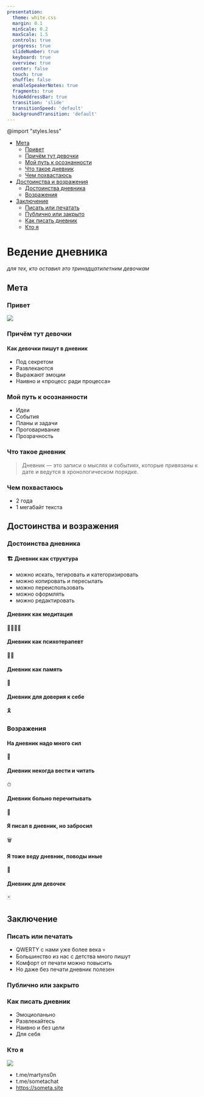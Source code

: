 ```yaml
---
presentation:
  theme: white.css
  margin: 0.1
  minScale: 0.2
  maxScale: 1.5
  controls: true
  progress: true
  slideNumber: true
  keyboard: true
  overview: true
  center: false
  touch: true
  shuffle: false
  enableSpeakerNotes: true
  fragments: true
  hideAddressBar: true
  transition: 'slide'
  transitionSpeed: 'default'
  backgroundTransition: 'default'
---
```


@import "styles.less"

<!-- slide id="toc" -->

- [Мета](#мета)
  - [Привет](#привет)
  - [Причём тут девочки](#причём-тут-девочки)
  - [Мой путь к осознанности](#мой-путь-к-осознанности)
  - [Что такое дневник](#что-такое-дневник)
  - [Чем похвастаюсь](#чем-похвастаюсь)
- [Достоинства и возражения](#достоинства-и-возражения)
  - [Достоинства дневника](#достоинства-дневника)
  - [Возражения](#возражения)
- [Заключение](#заключение)
  - [Писать или печатать](#писать-или-печатать)
  - [Публично или закрыто](#публично-или-закрыто)
  - [Как писать дневник](#как-писать-дневник)
  - [Кто я](#кто-я)

<!-- slide class="milestone" data-notes="" -->

# Ведение дневника
*для тех, кто оставил это тринадцатилетним девочкам*

<!-- slide class="milestone" data-notes=""-->
## Мета

<!-- slide id="hi" data-notes="Меня зовут Мартын и вы можете меня знать по таким докладам как..."-->
### Привет

![](../assets/troy-mccryre.png)

<!-- slide data-notes="Дело в том, что у меня осталось предубеждение с детства. Однажды, в поисках листа бумаги я открыл записную книжку и обнаружил в ней личные записи дочери лучшей подруги моей мамы. Я её сразу закрыл, ну почти. И с тех пор, мнение не обновлялось более 10 лет вплоть до ведения собственного дневника" -->
### Причём тут девочки

<!-- slide -->
#### Как девочки пишут в дневник

- Под секретом <!-- .element: class="fragment" data-fragment-index="4" -->
- Развлекаются  <!-- .element: class="fragment" data-fragment-index="2" -->
- Выражают эмоции <!-- .element: class="fragment" data-fragment-index="1" -->
- Наивно и «процесс ради процесса»  <!-- .element: class="fragment" data-fragment-index="3" -->

<!-- slide -->
### Мой путь к осознанности

- Идеи  <!-- .element: class="fragment" data-fragment-index="1" -->
- События  <!-- .element: class="fragment" data-fragment-index="5" -->
- Планы и задачи  <!-- .element: class="fragment" data-fragment-index="3" -->
- Проговаривание  <!-- .element: class="fragment" data-fragment-index="4" -->
- Прозрачность <!-- .element: class="fragment" data-fragment-index="6" -->

<!-- slide data-notes="Выписывание мыслей и событий с привязкой к дате (в хронологическом порядке).</br></br>Каждый из вас уже ведёт дневник так как в интернете полно сервисов связывающих вашу активность с датами. К примеру Инстаграм."-->
### Что такое дневник

> Дневник — это записи о мыслях и событиях, которые привязаны к дате и ведутся в хронологическом порядке.

<!-- slide data-notes="Для сравнения: Война и Мир весит 6 мегабайт"-->
### Чем похвастаюсь

- 2 года  <!-- .element: class="fragment" data-fragment-index="1" -->
- 1 мегабайт текста  <!-- .element: class="fragment" data-fragment-index="2" -->
  
<!-- slide vertical=true data-notes="как именно пишешь; за сколько дней; чуть пояснений; побольше описания" data-background-image="../assets/diary-talk/full-diary-example.png" -->

<!-- ![](../assets/diary-talk/full-diary-example.png) -->


<!-- slide class="milestone" data-notes="12 min. Далее я расскажу про достоинства ведения дневника и возражения. Их получилось по 5 штук"-->
## Достоинства и возражения

<!-- slide -->
### Достоинства дневника

<!-- slide -->
#### 🏗 Дневник как структура

- можно искать, тегировать и категоризировать <!-- .element: class="fragment" data-fragment-index="1" -->
- можно копировать и пересылать <!-- .element: class="fragment" data-fragment-index="4" -->
- можно переиспользовать <!-- .element: class="fragment" data-fragment-index="2" -->
- можно оформлять <!-- .element: class="fragment" data-fragment-index="3" -->
- можно редактировать <!-- .element: class="fragment" data-fragment-index="5" -->

<!-- slide  class="emoji" data-notes="ℹ️ Можно без углубления и объяснений медитации; Дневник утешает «голоса»; Выслушивание лучше чем глушение; Некоторые мысли делают больно если их не высказать;"-->
#### Дневник как медитация

🧘‍♀️🧘‍♂️ 

<!-- slide  class="emoji" data-notes="Дневник помогает понять своё состояние — Примеры с прочтением дневников из прошлого; Дневник помогает формулировать мысли"-->
#### Дневник как психотерапевт

👨‍⚕️ 

<!-- slide  class="emoji" data-notes="Дневник — инструмент, который укрепляет память: описывая опыт, делаешь нейронные связи сильнее, разбирая ошибки — осознаешь и стараешься их не совершать.</br></br>Дневник лучше чем память: мозг неявно меняется и меняет память, а дневник — нет.</br></br>Я бы хотел привести пример как исказил какое-то событие, а в дневнике описано было точнее, но на практике я хорошо помню именно благодаря тому что записываю.</br></br>Вероника Нуркова и Элизабет Лофтус"-->
#### Дневник как память

🧠 


<!-- slide  class="emoji" data-notes="Пример с интуитивными догадками в дневнике, которые оказались верными</br></br>Примеры про отправку дневника в будущее себе и Саше</br></br>- стоит больше про практический опыт</br></br>пользовательский путь; что значит получить письмо от себя из прошлого; опиши эмоции" -->
#### Дневник для доверия к себе

🎗 

<!-- slide -->
### Возражения
 
<!-- slide  class="emoji" data-notes="Вы можете начать с малого и без готовой системы. Я дорабатывал свой дневник, привычки и требования постепенно. С самого начала это приносило мне удовольствие и пользу.</br></br>У меня есть еженедельная задача на обработку дневника и есть привычка писать в него по несколько раз в день."-->
#### На дневник надо много сил

🔋

<!-- slide vertical=true data-background-image="../assets/diary-talk/diary-task-example.png" -->
<!-- ![](../assets/diary-talk/diary-task-example.png) -->

<!-- slide  class="emoji" data-notes="Написание и чтение дневника не обязанность, а развлечение. Избегания могу появиться если: дневник пишется одним большим куском, неупорядочен, смешан с задачами и обязательствами, уходит много времени каждый раз, не напоминает о себе, скрыт от глаз.</br></br>Я пишу в Notion, но это не единственный инструмент. Попробуйте поиграться с этим и начините с малого: один раз утром, в обед или перед сном"-->
#### Дневник некогда вести и читать

⏱ 

<!-- slide vertical=true data-background-image="../assets/diary-talk/example-of-dairy.png" -->
<!-- ![](../assets/diary-talk/example-of-dairy.png) -->

<!-- slide  class="emoji" data-notes="Такое встречается, хотя сам не сталкивался. Это может быть связано с прошлыми заблуждениями, ложными решениями и травмирующими событиями. Если читать дневник больно, то это сигнал, что стоит обратиться за помощью или проработать это в дневнике." -->
#### Дневник больно перечитывать

🤕 

<!-- slide vertical=true data-background-size="contain" data-background-image="../assets/diary-talk/day-dairy-example.png"-->
<!-- ![](../assets/diary-talk/day-dairy-example.png) -->

<!-- slide  class="emoji" data-notes="Возможно вы поставили завышенную планку и затраты не стоили результата. Вы можете вести дневник так как вам нравится, а не как «надо». Ещё возможен «провал с отказом». это когда я привязываюсь ко времени и частоте, но не укладываюсь и перестаю следовать плану совсем." -->
#### Я писал в дневник, но забросил

🗑 

<!-- slide class="emoji" data-notes="Пожалуйста, делитесь со мной своим опытом и открытиями в ведении дневника"-->
#### Я тоже веду дневник, поводы иные

🤝

<!-- slide class="emoji" data-notes="это предупреждение и сексизм. Ни девочки, ни женщины, ни я, ни даже Аллах не ответственны за то, что вы сомневаетесь в ведении дневника" -->
#### Дневник для девочек

🃏

<!-- slide class="milestone" -->
## Заключение

<!-- slide data-notes="ℹ️ стоит покороче без ухода в другой контекст"-->
### Писать или печатать

- QWERTY с нами уже более века 💀 <!-- .element: class="fragment" data-fragment-index="2" -->
- Большинство из нас с детства много пишут <!-- .element: class="fragment" data-fragment-index="1" -->
- Комфорт от печати можно повысить <!-- .element: class="fragment" data-fragment-index="3" -->
- Но даже без печати дневник полезен <!-- .element: class="fragment" data-fragment-index="4" -->

<!-- slide data-notes="ℹ️ Стоит напомнить о соцсетях и плавно перейти к инсте</br></br>Доверие влияет на свободу описания личных переживаний.</br></br>По-умолчнаию стоит вести закрытый дневник. А по истечению времени можно делиться им с близкими или даже публиковать для всех желающих.</br></br>Для внешнего наблюдателя хочется быть лучшей версией себя, что может проявлятся в искажениям в социальных сетях. Тяжело доверять всем вокруг ведь кто угодно может начать пользоваться вашей наивностью." -->
### Публично или закрыто

<!-- slide data-notes="Пишите его так, словно тринадцатилетняя девочка. </br></br>А если бы я начал вести дневник с 13 лет, то мог бы лучше знать какие ошибки и успехи я совершал, а также лучше бы понимал прошлого себя с детства" -->
### Как писать дневник

- Эмоциоланьно
- Развлекайтесь
- Наивно и без цели
- Для себя

<!-- slide class="centered" data-notes="Я Мартын. Занимаюсь не только тем, что пишу в днeвник. Я Фронтендер и Скрам-мастер. В работе дневник мне помогает быстрее принимать решения и учиться на ошибках. Сейчас нахожусь в поиске команд и проектов." -->
### Кто я

![](../assets/m-i.jpg)

- t.me/martyns0n
- t.me/sometachat
- https://someta.site